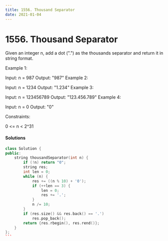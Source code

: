 ```yaml
---
title: 1556. Thousand Separator
date: 2021-01-04
---
```

# 1556. Thousand Separator
Given an integer n, add a dot (".") as the thousands separator and return it in string format.

 

Example 1:

Input: n = 987
Output: "987"
Example 2:

Input: n = 1234
Output: "1.234"
Example 3:

Input: n = 123456789
Output: "123.456.789"
Example 4:

Input: n = 0
Output: "0"
 

Constraints:

0 <= n < 2^31

#### Solutions

````cpp
class Solution {
public:
    string thousandSeparator(int n) {
        if (!n) return "0";
        string res;
        int len = 0;
        while (n) {
            res += ((n % 10) + '0');
            if (++len == 3) {
                len = 0;
                res += '.';
            }
            n /= 10;
        }
        if (res.size() && res.back() == '.')
            res.pop_back();
        return {res.rbegin(), res.rend()};
    }
};
```